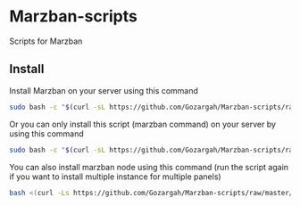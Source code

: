 # Marzban-scripts
Scripts for Marzban

## Install
Install Marzban on your server using this command
```bash
sudo bash -c "$(curl -sL https://github.com/Gozargah/Marzban-scripts/raw/master/marzban.sh)" @ install
```

Or you can only install this script (marzban command) on your server by using this command
```bash
sudo bash -c "$(curl -sL https://github.com/Gozargah/Marzban-scripts/raw/master/marzban.sh)" @ install-script
```

You can also install marzban node using this command (run the script again if you want to install multiple instance for multiple panels)
```bash
bash <(curl -Ls https://github.com/Gozargah/Marzban-scripts/raw/master/marzban-node.sh)
``` 
